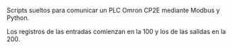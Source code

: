 Scripts sueltos para comunicar un PLC Omron CP2E mediante Modbus y Python.

Los registros de las entradas comienzan en la 100 y los de las salidas en la 200.

